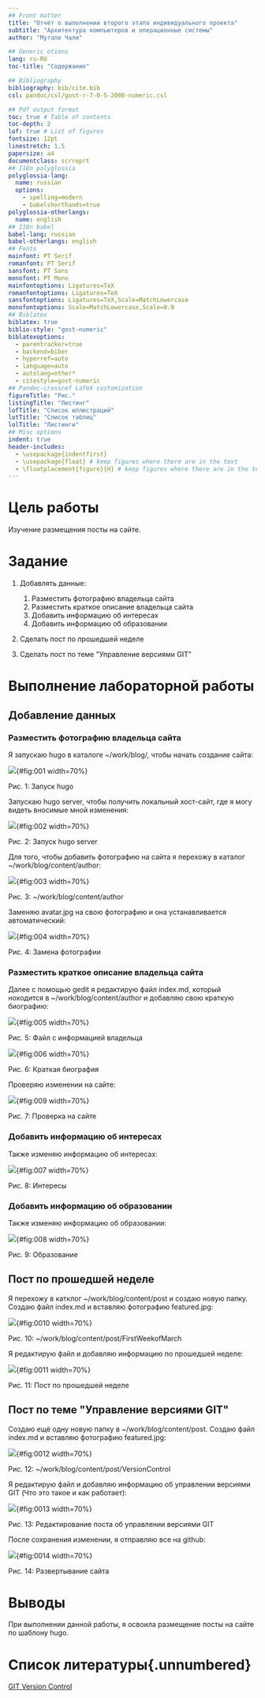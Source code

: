 ```yaml
---
## Front matter
title: "Отчёт о выполнении второго этапа индивидуального проекта"
subtitle: "Архитектура компьютеров и операционные системы"
author: "Мутале Чали"

## Generic otions
lang: ru-RU
toc-title: "Содержание"

## Bibliography
bibliography: bib/cite.bib
csl: pandoc/csl/gost-r-7-0-5-2008-numeric.csl

## Pdf output format
toc: true # Table of contents
toc-depth: 2
lof: true # List of figures
fontsize: 12pt
linestretch: 1.5
papersize: a4
documentclass: scrreprt
## I18n polyglossia
polyglossia-lang:
  name: russian
  options:
	- spelling=modern
	- babelshorthands=true
polyglossia-otherlangs:
  name: english
## I18n babel
babel-lang: russian
babel-otherlangs: english
## Fonts
mainfont: PT Serif
romanfont: PT Serif
sansfont: PT Sans
monofont: PT Mono
mainfontoptions: Ligatures=TeX
romanfontoptions: Ligatures=TeX
sansfontoptions: Ligatures=TeX,Scale=MatchLowercase
monofontoptions: Scale=MatchLowercase,Scale=0.9
## Biblatex
biblatex: true
biblio-style: "gost-numeric"
biblatexoptions:
  - parentracker=true
  - backend=biber
  - hyperref=auto
  - language=auto
  - autolang=other*
  - citestyle=gost-numeric
## Pandoc-crossref LaTeX customization
figureTitle: "Рис."
listingTitle: "Листинг"
lofTitle: "Список иллюстраций"
lotTitle: "Список таблиц"
lolTitle: "Листинги"
## Misc options
indent: true
header-includes:
  - \usepackage{indentfirst}
  - \usepackage{float} # keep figures where there are in the text
  - \floatplacement{figure}{H} # keep figures where there are in the text
---
```


# Цель работы

Изучение размещения посты на сайте.

# Задание

1. Добавлять данные:
   1. Разместить фотографию владельца сайта
   2. Разместить краткое описание владельца сайта
   3. Добавить информацию об интересах
   4. Добавить информацию об образовании
   
2. Сделать пост по прошедшей неделе
3. Сделать пост по теме "Управление версиями GIT" 

# Выполнение лабораторной работы

## Добавление данных

### Разместить фотографию владельца сайта

Я запускаю hugo в каталоге ~/work/blog/, чтобы начать создание сайта:

![](image/1.PNG){#fig:001 width=70%}

Рис. 1: Запуск hugo

Запускаю hugo server, чтобы получить локальный хост-сайт, где я могу видеть вносимые мной изменения: 

![](image/2.PNG){#fig:002 width=70%}

Рис. 2: Запуск hugo server

Для того, чтобы добавить фотографию на сайта я перехожу в каталог ~/work/blog/content/author:

![](image/3.PNG){#fig:003 width=70%}

Рис. 3: ~/work/blog/content/author

Заменяю avatar.jpg на свою фотографию и она устанавливается автоматический:

![](image/4.PNG){#fig:004 width=70%}

Рис. 4: Замена фотографии

### Разместить краткое описание владельца сайта

Далее с помощью gedit я редактирую файл index.md, который ноходится в ~/work/blog/content/author и добавляю свою краткую биографию:

![](image/5.PNG){#fig:005 width=70%}

Рис. 5: Файл с информацией владельца

![](image/6.PNG){#fig:006 width=70%}

Рис. 6: Краткая биография

Проверяю изменении на сайте:

![](image/7.PNG){#fig:009 width=70%}

Рис. 7: Проверка на сайте

### Добавить информацию об интересах

Также изменяю информацию об интересах:

![](image/8.PNG){#fig:007 width=70%}

Рис. 8: Интересы

### Добавить информацию об образовании

Также изменяю информацию об образовании:

![](image/9.PNG){#fig:008 width=70%}

Рис. 9: Образование

## Пост по прошедшей неделе

Я перехожу в катклог ~/work/blog/content/post и создаю новую папку. Создаю файл index.md и вставляю фотографию featured.jpg:

![](image/10.PNG){#fig:0010 width=70%}

Рис. 10: ~/work/blog/content/post/FirstWeekofMarch

Я редактирую файл и добавляю информацию по прошедшей неделе:

![](image/11.PNG){#fig:0011 width=70%}

Рис. 11: Пост по прошедшей неделе

## Пост по теме "Управление версиями GIT"

Создаю ещё одну новую папку в ~/work/blog/content/post. Создаю файл index.md и вставляю фотографию featured.jpg:

![](image/12.PNG){#fig:0012 width=70%}

Рис. 12: ~/work/blog/content/post/VersionControl

Я редактирую файл и добавляю информацию об управлении версиями GIT (Что это такое и как работает):

![](image/13.PNG){#fig:0013 width=70%}

Рис. 13: Редактирование поста об управлении версиями GIT

После сохранения изменении, я отправляю все на github:

![](image/14.PNG){#fig:0014 width=70%}

Рис. 14: Развертывание сайта

# Выводы

При выполнении данной работы, я освоила размещение посты на сайте по шаблону hugo.

# Список литературы{.unnumbered}

[GIT Version Control](https://git-scm.com/book/en/v2/Getting-Started-About-Version-Control)
